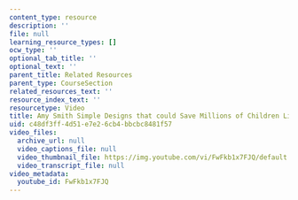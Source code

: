 ```yaml
---
content_type: resource
description: ''
file: null
learning_resource_types: []
ocw_type: ''
optional_tab_title: ''
optional_text: ''
parent_title: Related Resources
parent_type: CourseSection
related_resources_text: ''
resource_index_text: ''
resourcetype: Video
title: Amy Smith Simple Designs that could Save Millions of Children Lives
uid: c48df3ff-4d51-e7e2-6cb4-bbcbc8481f57
video_files:
  archive_url: null
  video_captions_file: null
  video_thumbnail_file: https://img.youtube.com/vi/FwFkb1x7FJQ/default.jpg
  video_transcript_file: null
video_metadata:
  youtube_id: FwFkb1x7FJQ
---
```

